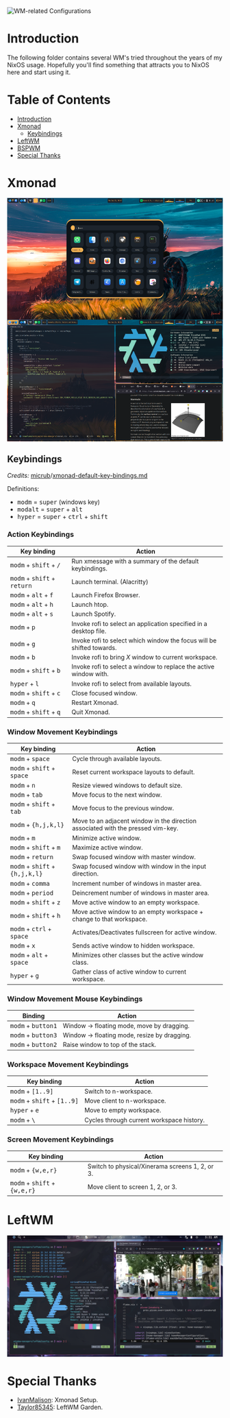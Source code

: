 <img alt="WM-related Configurations" src="../../assets/wm-related.png" align="center">

# Introduction
The following folder contains several WM's tried throughout the years of my NixOS usage. Hopefully you'll find something that attracts you to NixOS here and start using it.

# Table of Contents
- [Introduction](#introduction)
- [Xmonad](#xmonad)
  - [Keybindings](#keybindings)
- [LeftWM](#leftwm)
- [BSPWM](#bspwm)
- [Special Thanks](#special-thanks)

# Xmonad
<img alt="XMonad Desktop" src="../assets/xmonad-desktop.png" align="center">

## Keybindings
*Credits:* [micrub](https://gist.github.com)/[xmonad-default-key-bindings.md](https://gist.github.com/micrub/aeebe7eb4d2df9e5e203e76a0fd89542)

Definitions:
- <kbd>modm</kbd> = <kbd>super</kbd> (windows key)
- <kbd>modalt</kbd> = <kbd>super</kbd> + <kbd>alt</kbd>
- <kbd>hyper</kbd> = <kbd>super</kbd> + <kbd>ctrl</kbd> + <kbd>shift</kbd>

### Action Keybindings

| Key binding                                            | Action                                                                |
|--------------------------------------------------------|-----------------------------------------------------------------------|
| <kbd>modm</kbd> + <kbd>shift</kbd> + <kbd>/</kbd>      | Run xmessage with a summary of the default keybindings.               |
| <kbd>modm</kbd> + <kbd>shift</kbd> + <kbd>return</kbd> | Launch terminal. (Alacritty)                                          |
| <kbd>modm</kbd> + <kbd>alt</kbd> + <kbd>f</kbd>        | Launch Firefox Browser.                                               |
| <kbd>modm</kbd> + <kbd>alt</kbd> + <kbd>h</kbd>        | Launch htop.                                                          |
| <kbd>modm</kbd> + <kbd>alt</kbd> + <kbd>s</kbd>        | Launch Spotify.                                                       |
| <kbd>modm</kbd> + <kbd>p</kbd>                         | Invoke rofi to select an application specified in a desktop file.     |
| <kbd>modm</kbd> + <kbd>g</kbd>                         | Invoke rofi to select which window the focus will be shifted towards. |
| <kbd>modm</kbd> + <kbd>b</kbd>                         | Invoke rofi to bring *X* window to current workspace.                 |
| <kbd>modm</kbd> + <kbd>shift</kbd> + <kbd>b</kbd>      | Invoke rofi to select a window to replace the active window with.     |
| <kbd>hyper</kbd> + <kbd>l</kbd>                        | Invoke rofi to select from available layouts.                         |
| <kbd>modm</kbd> + <kbd>shift</kbd> + <kbd>c</kbd>      | Close focused window.                                                 |
| <kbd>modm</kbd> + <kbd>q</kbd>                         | Restart Xmonad.                                                       |
| <kbd>modm</kbd> + <kbd>shift</kbd> + <kbd>q</kbd>      | Quit Xmonad.                                                          |

### Window Movement Keybindings

| Key binding                                               | Action                                                                           |
|-----------------------------------------------------------|----------------------------------------------------------------------------------|
| <kbd>modm</kbd> + <kbd>space</kbd>                        | Cycle through available layouts.                                                 |
| <kbd>modm</kbd> + <kbd>shift</kbd> + <kbd>space</kbd>     | Reset current workspace layouts to default.                                      |
| <kbd>modm</kbd> + <kbd>n</kbd>                            | Resize viewed windows to default size.                                           |
| <kbd>modm</kbd> + <kbd>tab</kbd>                          | Move focus to the next window.                                                   |
| <kbd>modm</kbd> + <kbd>shift</kbd> + <kbd>tab</kbd>       | Move focus to the previous window.                                               |
| <kbd>modm</kbd> + <kbd>{h,j,k,l}</kbd>                    | Move to an adjacent window in the direction associated with the pressed vim-key. |
| <kbd>modm</kbd> + <kbd>m</kbd>                            | Minimize active window.                                                          |
| <kbd>modm</kbd> + <kbd>shift</kbd> + <kbd>m</kbd>         | Maximize active window.                                                          |
| <kbd>modm</kbd> + <kbd>return</kbd>                       | Swap focused window with master window.                                          |
| <kbd>modm</kbd> + <kbd>shift</kbd> + <kbd>{h,j,k,l}</kbd> | Swap focused window with window in the input direction.                          |
| <kbd>modm</kbd> + <kbd>comma</kbd>                        | Increment number of windows in master area.                                      |
| <kbd>modm</kbd> + <kbd>period</kbd>                       | Deincrement number of windows in master area.                                    |
| <kbd>modm</kbd> + <kbd>shift</kbd> + <kbd>z</kbd>         | Move active window to an empty workspace.                                        |
| <kbd>modm</kbd> + <kbd>shift</kbd> + <kbd>h</kbd>         | Move active window to an empty workspace + change to that workspace.             |
| <kbd>modm</kbd> + <kbd>ctrl</kbd> + <kbd>space</kbd>      | Activates/Deactivates fullscreen for active window.                              |
| <kbd>modm</kbd> + <kbd>x</kbd>                            | Sends active window to hidden workspace.                                         |
| <kbd>modm</kbd> + <kbd>alt</kbd> + <kbd>space</kbd>       | Minimizes other classes but the active window class.                             |
| <kbd>hyper</kbd> + <kbd>g</kbd>                           | Gather class of active window to current workspace.                              |

### Window Movement Mouse Keybindings

| Binding                              | Action                                       |
|--------------------------------------|----------------------------------------------|
| <kbd>modm</kbd> + <kbd>button1</kbd> | Window -> floating mode, move by dragging.   |
| <kbd>modm</kbd> + <kbd>button3</kbd> | Window -> floating mode, resize by dragging. |
| <kbd>modm</kbd> + <kbd>button2</kbd> | Raise window to top of the stack.            |

### Workspace Movement Keybindings

| Key binding                                            | Action                                    |
|--------------------------------------------------------|-------------------------------------------|
| <kbd>modm</kbd> + <kbd>[1..9]</kbd>                    | Switch to n-workspace.                    |
| <kbd>modm</kbd> + <kbd>shift</kbd> + <kbd>[1..9]</kbd> | Move client to n-workspace.               |
| <kbd>hyper</kbd> + <kbd>e                              | Move to empty workspace.                  |
| <kbd>modm</kbd> + <kbd>\\</kbd>                        | Cycles through current workspace history. |

### Screen Movement Keybindings

| Key binding                                             | Action                                          |
|---------------------------------------------------------|-------------------------------------------------|
| <kbd>modm</kbd> + <kbd>{w,e,r}</kbd>                    | Switch to physical/Xinerama screens 1, 2, or 3. |
| <kbd>modm</kbd> + <kbd>shift</kbd> + <kbd>{w,e,r}</kbd> | Move client to screen 1, 2, or 3.               |

# LeftWM
<img alt="Xmonad Desktop" src="../assets/leftwm-desktop.png" align="center">

# Special Thanks
- [IvanMalison](https://github.com/IvanMalison): Xmonad Setup.
- [Taylor85345](https://github.com/taylor85345/leftwm-theme-garden): LeftWM Garden.
